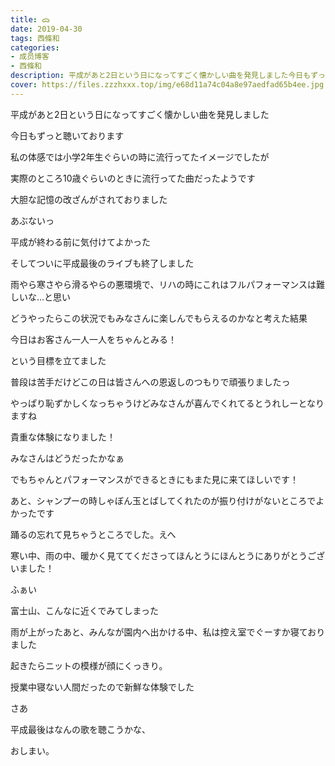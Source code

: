 ```yaml
---
title: ᯅ
date: 2019-04-30
tags: 西條和
categories: 
- 成员博客
- 西條和
description: 平成があと2日という日になってすごく懐かしい曲を発見しました今日もずっと聴いております私の体感では小学2年生ぐらいの時に...
cover: https://files.zzzhxxx.top/img/e68d11a74c04a8e97aedfad65b4ee.jpg 
---
```















平成があと2日という日になってすごく懐かしい曲を発見しました












今日もずっと聴いております












私の体感では小学2年生ぐらいの時に流行ってたイメージでしたが







実際のところ10歳ぐらいのときに流行ってた曲だったようです











大胆な記憶の改ざんがされておりました












あぶないっ












平成が終わる前に気付けてよかった















そしてついに平成最後のライブも終了しました


















雨やら寒さやら滑るやらの悪環境で、リハの時にこれはフルパフォーマンスは難しいな…と思い









どうやったらこの状況でもみなさんに楽しんでもらえるのかなと考えた結果





今日はお客さん一人一人をちゃんとみる！







という目標を立てました














普段は苦手だけどこの日は皆さんへの恩返しのつもりで頑張りましたっ















やっぱり恥ずかしくなっちゃうけどみなさんが喜んでくれてるとうれしーとなりますね












貴重な体験になりました！











みなさんはどうだったかなぁ











でもちゃんとパフォーマンスができるときにもまた見に来てほしいです！














あと、シャンプーの時しゃぼん玉とばしてくれたのが振り付けがないところでよかったです




踊るの忘れて見ちゃうところでした。えへ











寒い中、雨の中、暖かく見ててくださってほんとうにほんとうにありがとうございました！












ふぁい












富士山、こんなに近くでみてしまった













雨が上がったあと、みんなが園内へ出かける中、私は控え室でぐーすか寝ておりました











起きたらニットの模様が顔にくっきり。












授業中寝ない人間だったので新鮮な体験でした



















さあ







平成最後はなんの歌を聴こうかな、



















おしまい。


